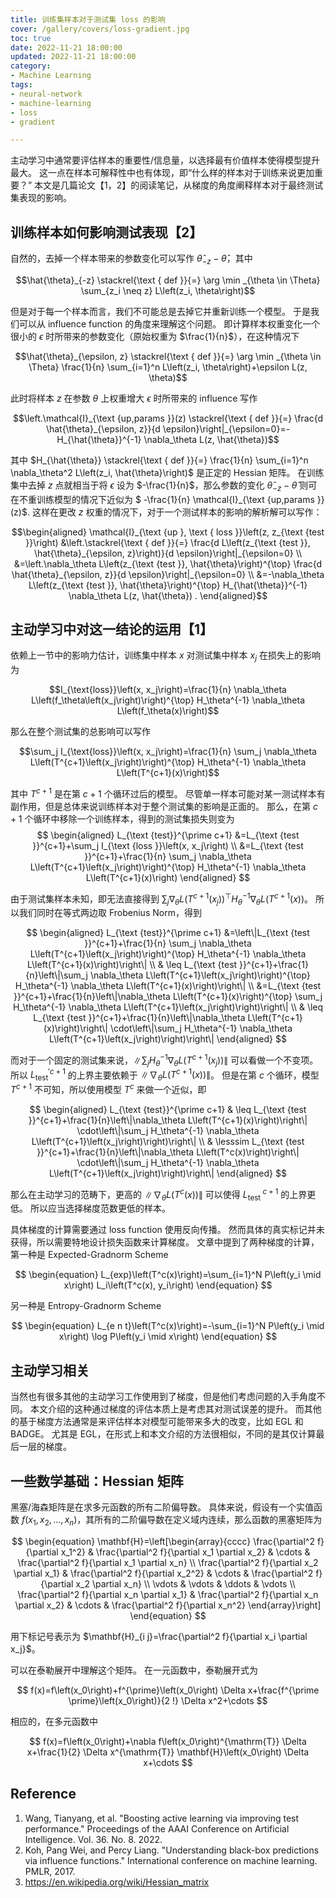 ```yaml
---
title: 训练集样本对于测试集 loss 的影响
cover: /gallery/covers/loss-gradient.jpg
toc: true
date: 2022-11-21 18:00:00
updated: 2022-11-21 18:00:00
category:
- Machine Learning
tags:
- neural-network
- machine-learning
- loss
- gradient

---
```

<!-- omit in toc -->

主动学习中通常要评估样本的重要性/信息量，以选择最有价值样本使得模型提升最大。
这一点在样本可解释性中也有体现，即“什么样的样本对于训练来说更加重要？”
本文是几篇论文【1，2】的阅读笔记，从梯度的角度阐释样本对于最终测试集表现的影响。

<!-- more -->

## 训练样本如何影响测试表现【2】

自然的，去掉一个样本带来的参数变化可以写作 $\hat{\theta}_{-z}-\hat{\theta}$，其中

$$\hat{\theta}_{-z} \stackrel{\text { def }}{=} \arg \min _{\theta \in \Theta} \sum_{z_i \neq z} L\left(z_i, \theta\right)$$

但是对于每一个样本而言，我们不可能总是去掉它并重新训练一个模型。
于是我们可以从 influence function 的角度来理解这个问题。
即计算样本权重变化一个很小的 $\epsilon$ 时所带来的参数变化（原始权重为 $\frac{1}{n}$），在这种情况下

$$\hat{\theta}_{\epsilon, z} \stackrel{\text { def }}{=} \arg \min _{\theta \in \Theta} \frac{1}{n} \sum_{i=1}^n L\left(z_i, \theta\right)+\epsilon L(z, \theta)$$

此时将样本 $z$ 在参数 $\theta$ 上权重增大 $\epsilon$ 时所带来的 influence 写作

$$\left.\mathcal{I}_{\text {up,params }}(z) \stackrel{\text { def }}{=} \frac{d \hat{\theta}_{\epsilon, z}}{d \epsilon}\right|_{\epsilon=0}=-H_{\hat{\theta}}^{-1} \nabla_\theta L(z, \hat{\theta})$$

其中 $H_{\hat{\theta}} \stackrel{\text { def }}{=} \frac{1}{n} \sum_{i=1}^n \nabla_\theta^2 L\left(z_i, \hat{\theta}\right)$ 是正定的 Hessian 矩阵。
在训练集中去掉 $z$ 点就相当于将 $\epsilon$ 设为 $-\frac{1}{n}$，那么参数的变化 $\hat{\theta}_{-z}-\hat{\theta}$ 则可在不重训练模型的情况下近似为 $ -\frac{1}{n} \mathcal{I}_{\text {up,params }}(z)$.
这样在更改 $z$ 权重的情况下，对于一个测试样本的影响的解析解可以写作：

$$\begin{aligned} \mathcal{I}_{\text {up }, \text { loss }}\left(z, z_{\text {test }}\right) &\left.\stackrel{\text { def }}{=} \frac{d L\left(z_{\text {test }}, \hat{\theta}_{\epsilon, z}\right)}{d \epsilon}\right|_{\epsilon=0} \\ &=\left.\nabla_\theta L\left(z_{\text {test }}, \hat{\theta}\right)^{\top} \frac{d \hat{\theta}_{\epsilon, z}}{d \epsilon}\right|_{\epsilon=0} \\ &=-\nabla_\theta L\left(z_{\text {test }}, \hat{\theta}\right)^{\top} H_{\hat{\theta}}^{-1} \nabla_\theta L(z, \hat{\theta}) . \end{aligned}$$

## 主动学习中对这一结论的运用【1】

依赖上一节中的影响力估计，训练集中样本 $x$ 对测试集中样本 $x_j$ 在损失上的影响为

$$I_{\text{loss}}\left(x, x_j\right)=\frac{1}{n} \nabla_\theta L\left(f_\theta\left(x_j\right)\right)^{\top} H_\theta^{-1} \nabla_\theta L\left(f_\theta(x)\right)$$

那么在整个测试集的总影响可以写作

$$\sum_j I_{\text{loss}}\left(x, x_j\right)=\frac{1}{n} \sum_j \nabla_\theta L\left(T^{c+1}\left(x_j\right)\right)^{\top} H_\theta^{-1} \nabla_\theta L\left(T^{c+1}(x)\right)$$

其中 $T^{c+1}$ 是在第 $c+1$ 个循环过后的模型。
尽管单一样本可能对某一测试样本有副作用，但是总体来说训练样本对于整个测试集的影响是正面的。
那么，在第 $c+1$ 个循环中移除一个训练样本，得到的测试集损失则变为
$$
\begin{aligned} L_{\text {test}}^{\prime c+1} &=L_{\text {test }}^{c+1}+\sum_j I_{\text {loss }}\left(x, x_j\right) \\ &=L_{\text {test }}^{c+1}+\frac{1}{n} \sum_j \nabla_\theta L\left(T^{c+1}\left(x_j\right)\right)^{\top} H_\theta^{-1} \nabla_\theta L\left(T^{c+1}(x)\right) \end{aligned}
$$

由于测试集样本未知，即无法直接得到 $\sum_j \nabla_\theta L\left(T^{c+1}\left(x_j\right)\right)^{\top} H_\theta^{-1} \nabla_\theta L\left(T^{c+1}(x)\right)$。
所以我们同时在等式两边取 Frobenius Norm，得到

$$
\begin{aligned} L_{\text {test}}^{\prime c+1} &=\left\|L_{\text {test }}^{c+1}+\frac{1}{n} \sum_j \nabla_\theta L\left(T^{c+1}\left(x_j\right)\right)^{\top} H_\theta^{-1} \nabla_\theta L\left(T^{c+1}(x)\right)\right\| \\ & \leq L_{\text {test }}^{c+1}+\frac{1}{n}\left\|\sum_j \nabla_\theta L\left(T^{c+1}\left(x_j\right)\right)^{\top} H_\theta^{-1} \nabla_\theta L\left(T^{c+1}(x)\right)\right\| \\ &=L_{\text {test }}^{c+1}+\frac{1}{n}\left\|\nabla_\theta L\left(T^{c+1}(x)\right)^{\top} \sum_j H_\theta^{-1} \nabla_\theta L\left(T^{c+1}\left(x_j\right)\right)\right\| \\ & \leq L_{\text {test }}^{c+1}+\frac{1}{n}\left\|\nabla_\theta L\left(T^{c+1}(x)\right)\right\| \cdot\left\|\sum_j H_\theta^{-1} \nabla_\theta L\left(T^{c+1}\left(x_j\right)\right)\right\| \end{aligned}
$$

而对于一个固定的测试集来说，$\left\|\sum_j H_\theta^{-1} \nabla_\theta L\left(T^{c+1}\left(x_j\right)\right)\right\|$ 可以看做一个不变项。
所以 $L_{\text {test}}^{\prime c+1}$ 的上界主要依赖于 $\left\|\nabla_\theta L\left(T^{c+1}(x)\right)\right\|$。
但是在第 $c$ 个循环，模型 $T^{c+1}$ 不可知，所以使用模型 $T^{c}$ 来做一个近似，即

$$
\begin{aligned} L_{\text {test}}^{\prime c+1} & \leq L_{\text {test }}^{c+1}+\frac{1}{n}\left\|\nabla_\theta L\left(T^{c+1}(x)\right)\right\| \cdot\left\|\sum_j H_\theta^{-1} \nabla_\theta L\left(T^{c+1}\left(x_j\right)\right)\right\| \\ & \lesssim L_{\text {test }}^{c+1}+\frac{1}{n}\left\|\nabla_\theta L\left(T^c(x)\right)\right\| \cdot\left\|\sum_j H_\theta^{-1} \nabla_\theta L\left(T^{c+1}\left(x_j\right)\right)\right\| \end{aligned}
$$

那么在主动学习的范畴下，更高的 $\left\|\nabla_\theta L\left(T^{c}(x)\right)\right\|$ 可以使得 $L_{\text {test }}^{c+1}$ 的上界更低。
所以应当选择梯度范数更低的样本。

具体梯度的计算需要通过 loss function 使用反向传播。
然而具体的真实标记并未获得，所以需要特地设计损失函数来计算梯度。
文章中提到了两种梯度的计算，第一种是 Expected-Gradnorm Scheme

$$
\begin{equation}
L_{exp}\left(T^c(x)\right)=\sum_{i=1}^N P\left(y_i \mid x\right) L_i\left(T^c(x), y_i\right)
\end{equation}
$$

另一种是 Entropy-Gradnorm Scheme

$$
\begin{equation}
L_{e n t}\left(T^c(x)\right)=-\sum_{i=1}^N P\left(y_i \mid x\right) \log P\left(y_i \mid x\right)
\end{equation}
$$

## 主动学习相关

当然也有很多其他的主动学习工作使用到了梯度，但是他们考虑问题的入手角度不同。
本文介绍的这种通过梯度的评估本质上是考虑其对测试误差的提升。
而其他的基于梯度方法通常是来评估样本对模型可能带来多大的改变，比如 EGL 和 BADGE。
尤其是 EGL，在形式上和本文介绍的方法很相似，不同的是其仅计算最后一层的梯度。

## 一些数学基础：Hessian 矩阵

黑塞/海森矩阵是在求多元函数的所有二阶偏导数。
具体来说，假设有一个实值函数 $f\left(x_1, x_2, \ldots, x_n\right)$，其所有的二阶偏导数在定义域内连续，那么函数的黑塞矩阵为

$$
\begin{equation}
\mathbf{H}=\left[\begin{array}{cccc}
\frac{\partial^2 f}{\partial x_1^2} & \frac{\partial^2 f}{\partial x_1 \partial x_2} & \cdots & \frac{\partial^2 f}{\partial x_1 \partial x_n} \\
\frac{\partial^2 f}{\partial x_2 \partial x_1} & \frac{\partial^2 f}{\partial x_2^2} & \cdots & \frac{\partial^2 f}{\partial x_2 \partial x_n} \\
\vdots & \vdots & \ddots & \vdots \\
\frac{\partial^2 f}{\partial x_n \partial x_1} & \frac{\partial^2 f}{\partial x_n \partial x_2} & \cdots & \frac{\partial^2 f}{\partial x_n^2}
\end{array}\right]
\end{equation}
$$

用下标记号表示为 $\mathbf{H}_{i j}=\frac{\partial^2 f}{\partial x_i \partial x_j}$。

可以在泰勒展开中理解这个矩阵。
在一元函数中，泰勒展开式为

$$
f(x)=f\left(x_0\right)+f^{\prime}\left(x_0\right) \Delta x+\frac{f^{\prime \prime}\left(x_0\right)}{2 !} \Delta x^2+\cdots
$$

相应的，在多元函数中

$$
f(x)=f\left(x_0\right)+\nabla f\left(x_0\right)^{\mathrm{T}} \Delta x+\frac{1}{2} \Delta x^{\mathrm{T}} \mathbf{H}\left(x_0\right) \Delta x+\cdots
$$

## Reference
1. Wang, Tianyang, et al. "Boosting active learning via improving test performance." Proceedings of the AAAI Conference on Artificial Intelligence. Vol. 36. No. 8. 2022.
2. Koh, Pang Wei, and Percy Liang. "Understanding black-box predictions via influence functions." International conference on machine learning. PMLR, 2017.
3. https://en.wikipedia.org/wiki/Hessian_matrix